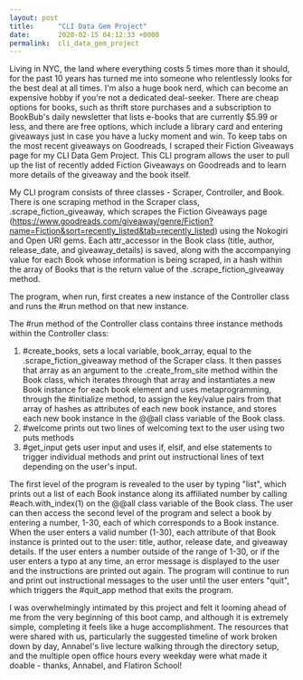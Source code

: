 ```yaml
---
layout: post
title:      "CLI Data Gem Project"
date:       2020-02-15 04:12:33 +0000
permalink:  cli_data_gem_project
---
```



Living in NYC, the land where everything costs 5 times more than it should, for the past 10 years has turned me into someone who relentlessly looks for the best deal at all times. I'm also a huge book nerd, which can become an expensive hobby if you're not a dedicated deal-seeker. There are cheap options for books, such as thrift store purchases and a subscription to BookBub's daily newsletter that lists e-books that are currently $5.99 or less, and there are free options, which include a library card and entering giveaways just in case you have a lucky moment and win. To keep tabs on the most recent giveaways on Goodreads, I scraped their Fiction Giveaways page for my CLI Data Gem Project. This CLI program allows the user to pull up the list of recently added Fiction Giveaways on Goodreads and to learn more details of the giveaway and the book itself.

My CLI program consists of three classes - Scraper, Controller, and Book. There is one scraping method in the Scraper class, .scrape_fiction_giveaway, which scrapes the Fiction Giveaways page (https://www.goodreads.com/giveaway/genre/Fiction?name=Fiction&sort=recently_listed&tab=recently_listed) using the Nokogiri and Open URI gems. Each attr_accessor in the Book class (title, author, release_date, and giveaway_details) is saved, along with the accompanying value for each Book whose information is being scraped, in a hash within the array of Books that is the return value of the .scrape_fiction_giveaway method. 

The program, when run, first creates a new instance of the Controller class and runs the #run method on that new instance. 

The #run method of the Controller class contains three instance methods within the Controller class: 

1. #create_books,  sets a local variable, book_array, equal to the .scrape_fiction_giveaway method of the Scraper class. It then passes that array as an argument to the .create_from_site method within the Book class, which iterates through that array and instantiates a new Book instance for each book element and uses metaprogramming, through the #initialize method, to assign the key/value pairs from that array of hashes as attributes of each new book instance, and stores each new book instance in the @@all class variable of the Book class. 
2. #welcome prints out two lines of welcoming text to the user using two puts methods
3. #get_input gets user input and uses if, elsif, and else statements to trigger individual methods and print out instructional lines of text depending on the user's input.

The first level of the program is revealed to the user by typing "list", which prints out a list of each Book instance along its affiliated number by calling #each.with_index(1) on the @@all class variable of the Book class. The user can then access the second level of the program and select a book by entering a number, 1-30, each of which corresponds to a Book instance. When the user enters a valid number (1-30), each attribute of that Book instance is printed out to the user: title, author, release date, and giveaway details. If the user enters a number outside of the range of 1-30, or if the user enters a typo at any time, an error message is displayed to the user and the instructions are printed out again. The program will continue to run and print out instructional messages to the user until the user enters "quit", which triggers the #quit_app method that exits the program.

I was overwhelmingly intimated by this project and felt it looming ahead of me from the very beginning of this boot camp, and although it is extremely simple, completing it feels like a huge accomplishment. The resources that were shared with us, particularly the suggested timeline of work broken down by day, Annabel's live lecture walking through the directory setup, and the multiple open office hours every weekday were what made it doable - thanks, Annabel, and Flatiron School! 


